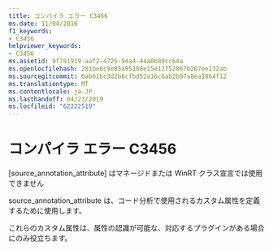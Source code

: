 ```yaml
---
title: コンパイラ エラー C3456
ms.date: 11/04/2016
f1_keywords:
- C3456
helpviewer_keywords:
- C3456
ms.assetid: 9f781919-aaf2-4725-94a4-44a0b80cc64a
ms.openlocfilehash: 281be0c9e85a95188e15e12752867b207ee132ab
ms.sourcegitcommit: 0ab61bc3d2b6cfbd52a16c6ab2b97a8ea1864f12
ms.translationtype: MT
ms.contentlocale: ja-JP
ms.lasthandoff: 04/23/2019
ms.locfileid: "62222519"
---
```

# <a name="compiler-error-c3456"></a>コンパイラ エラー C3456

[source_annotation_attribute] はマネージドまたは WinRT クラス宣言では使用できません

source_annotation_attribute は、コード分析で使用されるカスタム属性を定義するために使用します。

これらのカスタム属性は、属性の認識が可能な、対応するプラグインがある場合にのみ役立ちます。